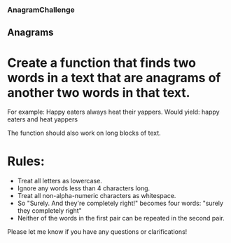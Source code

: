 
### AnagramChallenge

## Anagrams

# Create a function that finds two words in a text that are anagrams of another two words in that text. 

For example:
Happy eaters always heat their yappers.
Would yield: happy eaters and heat yappers

The function should also work on long blocks of text.

# Rules:
- Treat all letters as lowercase.
- Ignore any words less than 4 characters long.
- Treat all non-alpha-numeric characters as whitespace.
- So "Surely. And they're completely right!" becomes four words: "surely  they completely right"
- Neither of the words in the first pair can be repeated in the second pair.

Please let me know if you have any questions or clarifications! 

